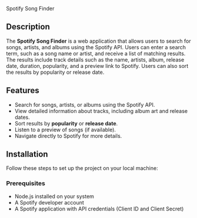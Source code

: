  Spotify Song Finder

## Description

The **Spotify Song Finder** is a web application that allows users to search for songs, artists, and albums using the Spotify API. 
Users can enter a search term, such as a song name or artist, and receive a list of matching results. The results include track details such as the name, artists, album, release date, duration, popularity, and a preview link to Spotify. 
Users can also sort the results by popularity or release date.

## Features

- Search for songs, artists, or albums using the Spotify API.
- View detailed information about tracks, including album art and release dates.
- Sort results by **popularity** or **release date**.
- Listen to a preview of songs (if available).
- Navigate directly to Spotify for more details.

## Installation

Follow these steps to set up the project on your local machine:

### Prerequisites

- Node.js installed on your system
- A Spotify developer account
- A Spotify application with API credentials (Client ID and Client Secret)
